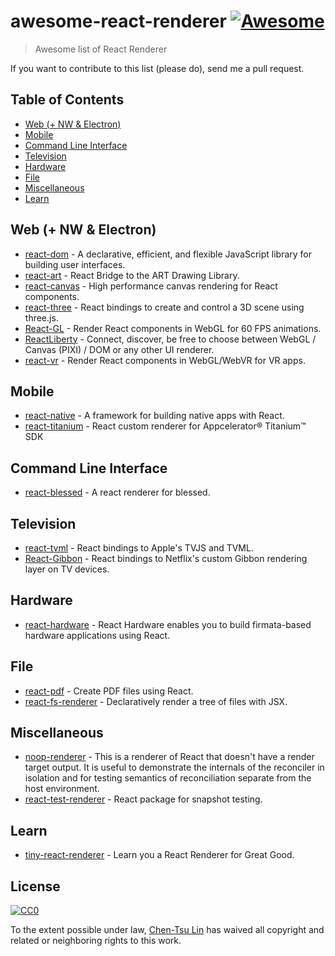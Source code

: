 # awesome-react-renderer [![Awesome](https://cdn.rawgit.com/sindresorhus/awesome/d7305f38d29fed78fa85652e3a63e154dd8e8829/media/badge.svg)](https://github.com/sindresorhus/awesome)

> Awesome list of React Renderer

If you want to contribute to this list (please do), send me a pull request.

## Table of Contents

<!-- MarkdownTOC depth=4 -->

- [Web (+ NW & Electron)](#web)
- [Mobile](#mobile)
- [Command Line Interface](#cli)
- [Television](#tv)
- [Hardware](#hardware)
- [File](#file)
- [Miscellaneous](#Miscellaneous)
- [Learn](#learn)

<!-- /MarkdownTOC -->

<a name="web" />

## Web (+ NW & Electron)

* [react-dom](https://github.com/facebook/react/tree/master/packages/react-dom) - A declarative, efficient, and flexible JavaScript library for building user interfaces.
* [react-art](https://github.com/reactjs/react-art) - React Bridge to the ART Drawing Library.
* [react-canvas](https://github.com/Flipboard/react-canvas) - High performance canvas rendering for React components.
* [react-three](https://github.com/Izzimach/react-three) - React bindings to create and control a 3D scene using three.js.
* [React-GL](https://github.com/PixelsCommander/React-GL) - Render React components in WebGL for 60 FPS animations.
* [ReactLiberty](https://github.com/LibertyGlobal/ReactLiberty) - Connect, discover, be free to choose between WebGL / Canvas (PIXI) / DOM or any other UI renderer.
* [react-vr](https://github.com/facebookincubator/react-vr) - Render React components in WebGL/WebVR for VR apps.

<a name="mobile" />

## Mobile

* [react-native](https://github.com/facebook/react-native) - A framework for building native apps with React.
* [react-titanium](https://github.com/yuchi/react-titanium) - React custom renderer for Appcelerator® Titanium™ SDK

<a name="cli" />

## Command Line Interface

* [react-blessed](https://github.com/Yomguithereal/react-blessed) - A react renderer for blessed.

<a name="tv" />

## Television

* [react-tvml](https://github.com/ramitos/react-tvml) - React bindings to Apple's TVJS and TVML.
* [React-Gibbon](http://techblog.netflix.com/2017/01/crafting-high-performance-tv-user.html) - React bindings to Netflix's custom Gibbon rendering layer on TV devices.

<a name="hardware" />

## Hardware

* [react-hardware](https://github.com/iamdustan/react-hardware) - React Hardware enables you to build firmata-based hardware applications using React.

<a name="file" />

## File

* [react-pdf](https://github.com/diegomura/react-pdf) - Create PDF files using React.
* [react-fs-renderer](https://github.com/ericvicenti/react-fs-renderer) - Declaratively render a tree of files with JSX.

<a name="miscellaneous" />

## Miscellaneous

* [noop-renderer](https://github.com/facebook/react/blob/master/src/renderers/noop/ReactNoop.js) - This is a renderer of React that doesn't have a render target output. It is useful to demonstrate the internals of the reconciler in isolation and for testing semantics of reconciliation separate from the host environment.
* [react-test-renderer](https://www.npmjs.com/package/react-test-renderer) - React package for snapshot testing.

<a name="learn" />

## Learn

* [tiny-react-renderer](https://github.com/iamdustan/tiny-react-renderer) - Learn you a React Renderer for Great Good.

## License

[![CC0](http://i.creativecommons.org/p/zero/1.0/88x31.png)](http://creativecommons.org/publicdomain/zero/1.0/)

To the extent possible under law, [Chen-Tsu Lin](https://github.com/chentsulin) has waived all copyright and related or neighboring rights to this work.
